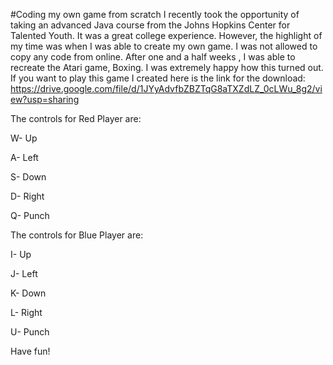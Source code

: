 #Coding my own game from scratch
I recently took the opportunity of taking an advanced Java course from the Johns Hopkins Center for Talented Youth. It was a great college experience. However, the highlight of my time was when I was able to create my own game. I was not allowed to copy any code from online. After one and a half weeks , I was able to recreate the Atari game, Boxing. I was extremely happy how this turned out. If you want to play this game I created here is the link for the download: https://drive.google.com/file/d/1JYyAdvfbZBZTqG8aTXZdLZ_0cLWu_8g2/view?usp=sharing

The controls for Red Player are:

W- Up

A- Left

S- Down

D- Right

Q- Punch


The controls for Blue Player are:

I- Up

J- Left

K- Down

L- Right

U- Punch


Have fun!
